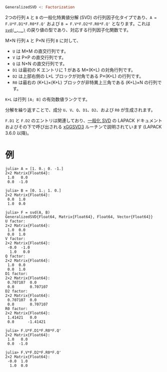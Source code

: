 ```julia
GeneralizedSVD <: Factorization
```

2つの行列 `A` と `B` の一般化特異値分解 (SVD) の行列因子化タイプであり、`A = F.U*F.D1*F.R0*F.Q'` および `B = F.V*F.D2*F.R0*F.Q'` となります。これは [`svd(_, _)`](@ref) の戻り値の型であり、対応する行列因子化関数です。

M×N 行列 `A` と P×N 行列 `B` に対して、

  * `U` は M×M の直交行列です。
  * `V` は P×P の直交行列です。
  * `Q` は N×N の直交行列です。
  * `D1` は最初の K エントリに 1 がある M×(K+L) の対角行列です。
  * `D2` は上部右側の L×L ブロックが対角である P×(K+L) の行列です。
  * `R0` は最右の (K+L)×(K+L) ブロックが非特異上三角である (K+L)×N の行列です。

`K+L` は行列 `[A; B]` の有効数値ランクです。

分解を繰り返すことで、成分 `U`、`V`、`Q`、`D1`、`D2`、および `R0` が生成されます。

`F.D1` と `F.D2` のエントリは関連しており、[一般化 SVD](https://www.netlib.org/lapack/lug/node36.html) の LAPACK ドキュメントおよびその下で呼び出される [xGGSVD3](https://www.netlib.org/lapack/explore-html/d6/db3/dggsvd3_8f.html) ルーチンで説明されています (LAPACK 3.6.0 以降)。

# 例

```jldoctest
julia> A = [1. 0.; 0. -1.]
2×2 Matrix{Float64}:
 1.0   0.0
 0.0  -1.0

julia> B = [0. 1.; 1. 0.]
2×2 Matrix{Float64}:
 0.0  1.0
 1.0  0.0

julia> F = svd(A, B)
GeneralizedSVD{Float64, Matrix{Float64}, Float64, Vector{Float64}}
U factor:
2×2 Matrix{Float64}:
 1.0  0.0
 0.0  1.0
V factor:
2×2 Matrix{Float64}:
 -0.0  -1.0
  1.0   0.0
Q factor:
2×2 Matrix{Float64}:
 1.0  0.0
 0.0  1.0
D1 factor:
2×2 Matrix{Float64}:
 0.707107  0.0
 0.0       0.707107
D2 factor:
2×2 Matrix{Float64}:
 0.707107  0.0
 0.0       0.707107
R0 factor:
2×2 Matrix{Float64}:
 1.41421   0.0
 0.0      -1.41421

julia> F.U*F.D1*F.R0*F.Q'
2×2 Matrix{Float64}:
 1.0   0.0
 0.0  -1.0

julia> F.V*F.D2*F.R0*F.Q'
2×2 Matrix{Float64}:
 -0.0  1.0
  1.0  0.0
```
